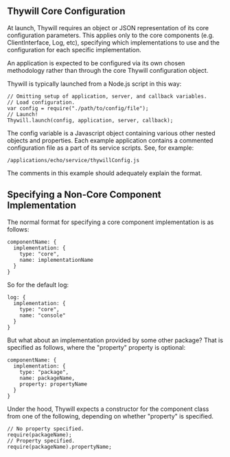 Thywill Core Configuration
--------------------------

At launch, Thywill requires an object or JSON representation of its core
configuration parameters. This applies only to the core components (e.g.
ClientInterface, Log, etc), specifying which implementations to use and the
configuration for each specific implementation. 

An application is expected to be configured via its own chosen methodology
rather than through the core Thywill configuration object.

Thywill is typically launched from a Node.js script in this way:

    // Omitting setup of application, server, and callback variables.
    // Load configuration.
    var config = require("./path/to/config/file");
    // Launch!
    Thywill.launch(config, application, server, callback);
    
The config variable is a Javascript object containing various other nested 
objects and properties. Each example application contains a commented 
configuration file as a part of its service scripts. See, for example:

    /applications/echo/service/thywillConfig.js

The comments in this example should adequately explain the format.

Specifying a Non-Core Component Implementation
----------------------------------------------

The normal format for specifying a core component implementation is as follows:

    componentName: {
      implementation: {
        type: "core",
        name: implementationName
      }
    }
    
So for the default log:

    log: {
      implementation: {
        type: "core",
        name: "console"
      }
    }
    
But what about an implementation provided by some other package? That is
specified as follows, where the "property" property is optional:

    componentName: {
      implementation: {
        type: "package",
        name: packageName,
        property: propertyName
      }
    }
    
Under the hood, Thywill expects a constructor for the component class from one
of the following, depending on whether "property" is specified.

    // No property specified.
    require(packageName);
    // Property specified.
    require(packageName).propertyName;


